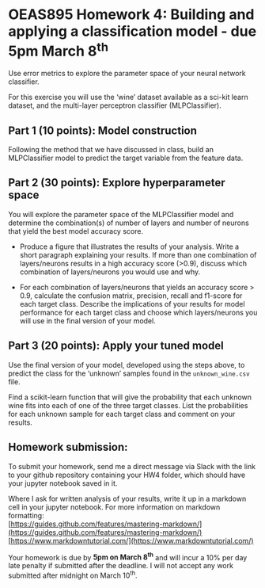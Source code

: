 # OEAS895 Homework 4: Building and applying a classification model - due 5pm March 8<sup>th</sup>

Use error metrics to explore the parameter space of your neural network classifier.

For this exercise you will use the ‘wine’ dataset available as a sci-kit learn dataset, and the multi-layer perceptron classifier (MLPClassifier). 

## Part 1 (10 points): Model construction
Following the method that we have discussed in class, build an MLPClassifier model to predict the target variable from the feature data. 

## Part 2 (30 points): Explore hyperparameter space
You will explore the parameter space of the MLPClassifier model and determine the combination(s) of number of layers and number of neurons that yield the best model accuracy score. 

* Produce a figure that illustrates the results of your analysis. Write a short paragraph explaining your results. If more than one combination of layers/neurons results in a high accuracy score (>0.9), discuss which combination of layers/neurons you would use and why.

* For each combination of layers/neurons that yields an accuracy score > 0.9, calculate the confusion matrix, precision, recall and f1-score for each target class. Describe the implications of your results for model performance for each target class and choose which layers/neurons you will use in the final version of your model.

## Part 3 (20 points): Apply your tuned model
Use the final version of your model, developed using the steps above, to predict the class for the ‘unknown’ samples found in the `unknown_wine.csv` file. 

Find a scikit-learn function that will give the probability that each unknown wine fits into each of one of the three target classes. List the probabilities for each unknown sample for each target class and comment on your results.


## Homework submission:
To submit your homework, send me a direct message via Slack with the link to your github repository containing your HW4 folder, which should have your jupyter notebook saved in it. 

Where I ask for written analysis of your results, write it up in a markdown cell in your jupyter notebook.
For more information on markdown formatting:   
[https://guides.github.com/features/mastering-markdown/](https://guides.github.com/features/mastering-markdown/)  
[https://www.markdowntutorial.com/](https://www.markdowntutorial.com/)

Your homework is due by **5pm on March 8<sup>th</sup>** and will incur a 10% per day late penalty if submitted after the deadline. I will not accept any work submitted after midnight on March 10<sup>th</sup>.
